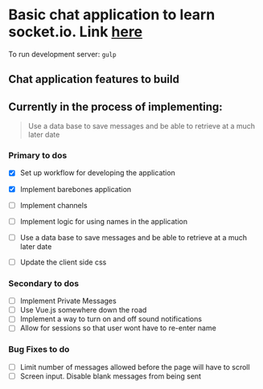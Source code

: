 # Basic chat application to learn socket.io. Link [here](https://jasperchat.herokuapp.com)

To run development server: 
`gulp`

## Chat application features to build

## Currently in the process of implementing:
> Use a data base to save messages and be able to retrieve at a much later date 

### Primary to dos

- [x] Set up workflow for developing the application
- [x] Implement barebones application
- [ ] Implement channels
- [ ] Implement logic for using names in the application 
- [ ] Use a data base to save messages and be able to retrieve at a much later date 
- [ ] Update the client side css


### Secondary to dos

- [ ] Implement Private Messages
- [ ] Use Vue.js somewhere down the road
- [ ] Implement a way to turn on and off sound notifications
- [ ] Allow for sessions so that user wont have to re-enter name 

### Bug Fixes to do

- [ ] Limit number of messages allowed before the page will have to scroll
- [ ] Screen input. Disable blank messages from being sent 